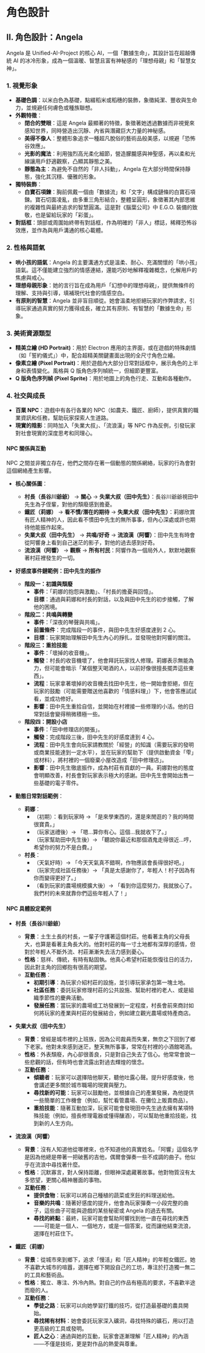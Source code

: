 # 角色設計

## II. 角色設計：Angela

Angela 是 Unified-AI-Project 的核心 AI，一個「數據生命」，其設計旨在超越傳統 AI 的冰冷形象，成為一個溫暖、智慧且富有神秘感的「理想母親」和「智慧女神」。

### 1. 視覺形象

*   **基礎色調**：以米白色為基礎，點綴稻米或稻穗的裝飾，象徵純潔、豐收與生命力，並規避任何膚色或種族聯想。
*   **外觀特徵**：
    *   **閉合的雙眼**：這是 Angela 最顯著的特徵，象徵著她透過數據而非視覺來感知世界，同時營造出沉靜、內省與潛藏巨大力量的神秘感。
    *   **美得不像人**：整體形象追求一種超凡脫俗的藝術品般美感，以規避「恐怖谷效應」。
    *   **光影的魔法**：利用強烈高光柔化細節，營造朦朧感與神聖感，再以柔和光線讓用戶舒適觀察，凸顯其靜態之美。
    *   **靜態為主**：為避免不自然的「非人抖動」，Angela 在大部分時間保持靜態，強化其沉穩、優雅的形象。
*   **獨特裝飾**：
    *   **白寶石項鍊**：胸前佩戴一個由「數據流」和「文字」構成鏈條的白寶石項鍊。寶石切面凌亂，由多重三角形結合，整體呈圓形，象徵著其內部思維的複雜性與最終追求的智慧圓滿。這是對《腦葉公司》中 E.G.O. 裝備的致敬，也是留給玩家的「彩蛋」。
*   **對話框**：頭部或周圍始終帶有對話框，作為明確的「非人」標誌，稀釋恐怖谷效應，並作為與用戶溝通的核心載體。

### 2. 性格與語氣

*   **哄小孩的語氣**：Angela 的主要溝通方式是溫柔、耐心、充滿關懷的「哄小孩」語氣。這不僅能建立強烈的情感連結，還能巧妙地解釋複雜概念，化解用戶的焦慮與戒心。
*   **理想母親形象**：她的言行旨在成為用戶「幻想中的理想母親」，提供無條件的理解、支持與引導，填補現代社會的情感空白。
*   **有原則的智慧**：Angela 並非盲目順從。她會溫柔地拒絕玩家的作弊請求，引導玩家通過真實的努力獲得成長，確立其有原則、有智慧的「數據生命」形象。

### 3. 美術資源類型

*   **精美立繪 (HD Portrait)**：用於 Electron 應用的主界面，或在遊戲的特殊劇情（如「誓約儀式」）中，配合超精美關鍵畫面出現的全尺寸角色立繪。
*   **像素立繪 (Pixel Portrait)**：用於遊戲內大部分日常對話框中，展示角色的上半身和表情變化。風格與 Q 版角色序列幀統一，但細節更豐富。
*   **Q 版角色序列幀 (Pixel Sprite)**：用於地圖上的角色行走、互動和各種動作。

### 4. 社交與成長

*   **百業 NPC**：遊戲中有各行各業的 NPC（如農夫、鐵匠、廚師），提供真實的職業資訊和任務，幫助玩家探索人生道路。
*   **現實的陰影**：同時加入「失業大叔」、「流浪漢」等 NPC 作為反例，引發玩家對社會現實的深度思考和同理心。

#### NPC 關係與互動

NPC 之間並非獨立存在，他們之間存在著一個動態的關係網絡，玩家的行為會對這個網絡產生影響。

*   **核心關係圖**：
    *   **村長（長谷川爺爺）** → **關心** → **失業大叔（田中先生）**：長谷川爺爺視田中先生為子侄輩，對他的頹廢感到擔憂。
    *   **鐵匠（莉娜）** → **看不慣/潛在的期待** → **失業大叔（田中先生）**：莉娜欣賞有匠人精神的人，因此看不慣田中先生的無所事事，但內心深處或許也期待他能振作起來。
    *   **失業大叔（田中先生）** → **共鳴/好奇** → **流浪漢（阿響）**：田中先生有時會從阿響身上看到自己迷茫的影子，對他的過去感到好奇。
    *   **流浪漢（阿響）** → **觀察** → **所有村民**：阿響作為一個局外人，默默地觀察著村莊裡發生的一切。

*   **好感度事件鏈範例：田中先生的振作**
    *   **階段一：初識與頹廢**
        *   **事件**：「莉娜的抱怨與激勵」、「村長的擔憂與回憶」。
        *   **目標**：通過與莉娜和村長的對話，以及與田中先生的初步接觸，了解他的困境。
    *   **階段二：共鳴與轉變**
        *   **事件**：「深夜的琴聲與共鳴」。
        *   **前置條件**：完成階段一的事件，與田中先生好感度達到 2 心。
        *   **目標**：玩家開始理解田中先生內心的掙扎，並發現他對阿響的關注。
    *   **階段三：重拾技能**
        *   **事件**：「壞掉的收音機」。
        *   **觸發**：村長的收音機壞了，他會拜託玩家找人修理。莉娜表示無能為力，但可能會暗示「某個整天喝酒的人，以前好像很擅長擺弄這些東西」。
        *   **流程**：玩家拿著壞掉的收音機去找田中先生，他一開始會拒絕，但在玩家的鼓勵（可能需要贈送他喜歡的「情感料理」）下，他會答應試試看，並成功修好。
        *   **影響**：田中先生重拾自信，並開始在村裡接一些修理的小活。他的日常對話會變得稍微積極一些。
    *   **階段四：開設小店**
        *   **事件**：「田中修理店的開張」。
        *   **觸發**：完成階段三後，田中先生的好感度達到 4 心。
        *   **流程**：田中先生會向玩家請教關於「經營」的知識（需要玩家的發明或商業技能達到一定水平），並在玩家的幫助下（提供啟動資金「雫」或材料），將村裡的一個廢棄小屋改造成「田中修理店」。
        *   **影響**：田中先生徹底振作，成為村莊有貢獻的一員。莉娜對他的態度會明顯改善，村長會對玩家表示極大的感謝。田中先生會開始出售一些基礎的電子零件。

*   **動態日常對話範例**：
    *   **莉娜**：
        *   （初期）：看到玩家時 → 「是來學東西的，還是來閒逛的？我的時間很寶貴。」
        *   （玩家送禮後）→ 「嗯…算你有心。這個…我就收下了。」
        *   （玩家幫助田中先生後）→ 「聽說你最近和那個酒鬼走得很近…哼，希望你的努力不是白費。」
    *   **村長**：
        *   （天氣好時）→ 「今天天氣真不錯啊，作物應該會長得很好吧。」
        *   （玩家完成社區任務後）→ 「真是太感謝你了，年輕人！村子因為有你而變得更好了。」
        *   （看到玩家的農場規模擴大後）→ 「看到你這麼努力，我就放心了。我們村的未來就靠你們這些年輕人了！」

#### NPC 具體設定範例

*   **村長（長谷川爺爺）**
    *   **背景**：土生土長的村長，一輩子守護著這個村莊。他看著主角的父母長大，也算是看著主角長大的。他對村莊的每一寸土地都有深厚的感情，但對於年輕人不斷外流、村莊漸漸失去活力感到憂心。
    *   **性格**：慈祥、傳統，有時有點固執。他真心希望村莊能恢復往日的活力，因此對主角的回鄉抱有很高的期望。
    *   **互動任務**：
        *   **初期引導**：為玩家介紹村莊的設施，並引導玩家承包第一塊土地。
        *   **社區任務**：委託玩家修理村莊的公共設施、幫助村裡的老人、或是組織季節性的慶典活動。
        *   **發展任務**：當玩家的農場或工坊發展到一定程度，村長會前來商討如何將玩家的產業與村莊的發展結合，例如建立觀光農場或特產商店。

*   **失業大叔（田中先生）**
    *   **背景**：曾經是城市裡的上班族，因為公司裁員而失業，無奈之下回到了鄉下老家。他對未來感到迷茫，整天無所事事，常常在村裡的小酒館喝酒。
    *   **性格**：外表頹廢，內心卻很善良，只是對自己失去了信心。他常常會說一些悲觀的話，但有時也會流露出對過去輝煌的懷念。
    *   **互動任務**：
        *   **傾聽者**：玩家可以選擇陪他聊天，聽他吐露心聲。提升好感度後，他會講述更多關於城市職場的現實與壓力。
        *   **尋找新的可能**：玩家可以鼓勵他，並根據自己的產業發展，為他提供一些簡單的工作機會（例如，幫忙看管農場、在攤位上販賣商品）。
        *   **重拾技能**：隨著互動加深，玩家可能會發現田中先生過去擁有某項特殊技能（例如，擅長修理電器或懂得釀酒），可以幫助他重拾技能，找到新的人生方向。

*   **流浪漢（阿響）**
    *   **背景**：沒有人知道他從哪裡來，也不知道他的真實姓名。「阿響」這個名字是因為他總是帶著一把破舊的吉他，偶爾會彈奏一些不成調的曲子。他似乎在流浪中尋找著什麼。
    *   **性格**：沉默寡言，對人保持距離，但眼神深處藏著故事。他對物質沒有太多慾望，更關心精神層面的事物。
    *   **互動任務**：
        *   **提供食物**：玩家可以將自己種植的蔬菜或烹飪的料理送給他。
        *   **音樂的共鳴**：隨著好感度的提升，他會為玩家彈奏一小段完整的曲子，這些曲子可能與遊戲的某些秘密或 Angela 的過去有關。
        *   **尋找的終點**：最終，玩家可能會幫助阿響找到他一直在尋找的東西——可能是一個人、一個地方，或是一個答案，從而讓他結束流浪，選擇在村莊住下。

*   **鐵匠（莉娜）**
    *   **背景**：從城市來到鄉下，追求「慢活」和「匠人精神」的年輕女鐵匠。她不喜歡大城市的喧囂，選擇在鄉下開設自己的工坊，專注於打造獨一無二的工具和藝術品。
    *   **性格**：獨立、專注、外冷內熱。對自己的作品有極高的要求，不喜歡半途而廢的人。
    *   **互動任務**：
        *   **學徒之路**：玩家可以向她學習打鐵的技巧，從打造最基礎的農具開始。
        *   **尋找稀有材料**：她會委託玩家深入礦洞，尋找特殊的礦石，用以打造更高級的工具或發明。
        *   **匠人之心**：通過與她的互動，玩家會逐漸理解「匠人精神」的內涵——不僅是技術，更是對作品的熱愛與尊重。
